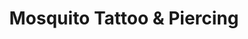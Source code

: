 ---
title: "Mosquito Tattoo & Piercing"
url: /schrobenhausen/mosquito-tattoo-und-piercing/
shop: Tattoo
---